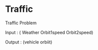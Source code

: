 # Traffic
Traffic Problem 


Input : ( Weather Orbit1speed  Orbit2speed)

Output : (vehicle orbiit)
